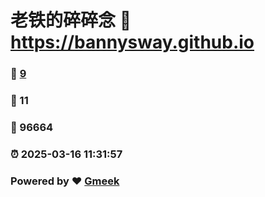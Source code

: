 # 老铁的碎碎念 :link: https://bannysway.github.io 
### :page_facing_up: [9](https://bannysway.github.io/tag.html) 
### :speech_balloon: 11 
### :hibiscus: 96664 
### :alarm_clock: 2025-03-16 11:31:57 
### Powered by :heart: [Gmeek](https://github.com/Meekdai/Gmeek)
